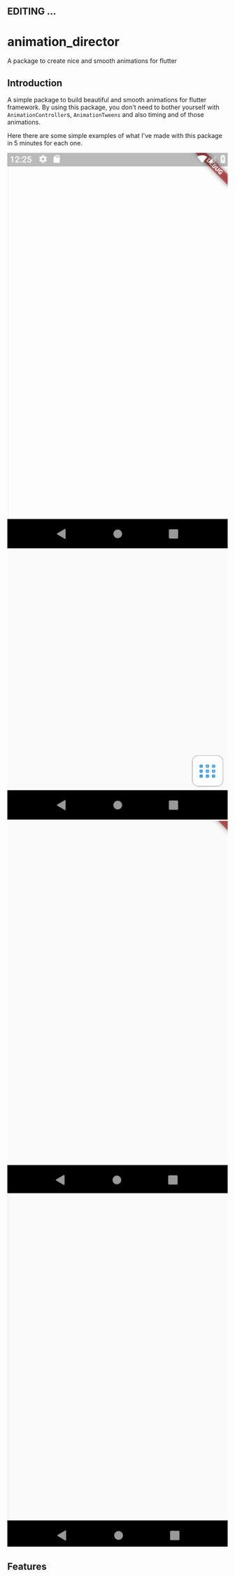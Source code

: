 ## EDITING ...


# animation_director

A package to create nice and smooth animations for flutter

## Introduction

A simple package to build beautiful and smooth animations for flutter framework. By using this package, you don't need 
to bother yourself with `AnimationController`s, `AnimationTweens` and also timing and of those animations.

Here there are some simple examples of what I've made with this package in 5 minutes for each one.


![](showcase/animator-d1.gif)
![](showcase/animator-m3x3.gif)
![](showcase/hamburger.gif)
![](showcase/mr-fastfood.gif)


## Features


